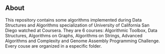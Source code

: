 ## About

This repository contains some algorithms implemented during Data Structures and Algorithms specialization of University of California San Diego watched at Coursera. They are 6 courses: Algorithmic Toolbox, Data Structures, Algorithms on Graphs, Algorithms on Strings, Advanced Algorithms and Complexity and Genome Assembly Programming Challenge. Every couse are organized in a especific folder.
